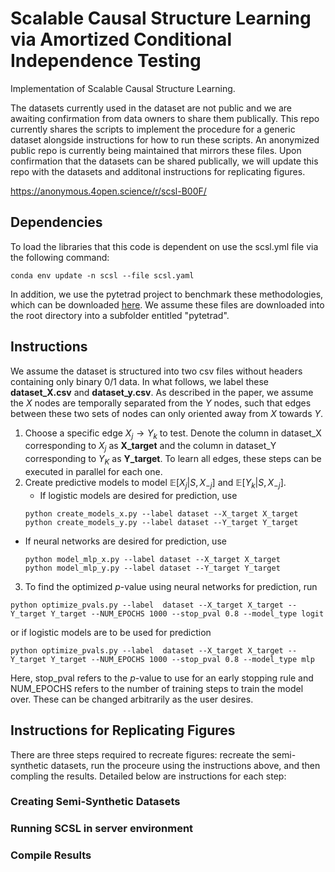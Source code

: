 # Scalable Causal Structure Learning via Amortized Conditional Independence Testing
Implementation of Scalable Causal Structure Learning. 

The datasets currently used in the dataset are not public and we are awaiting confirmation from data owners to share them publically. This repo currently shares the scripts to implement the procedure for a generic dataset alongside instructions for how to run these scripts. An anonymized public repo is currently being maintained that mirrors these files. Upon confirmation that the datasets can be shared publically, we will update this repo with the datasets and additonal instructions for replicating figures. 

https://anonymous.4open.science/r/scsl-B00F/

## Dependencies
To load the libraries that this code is dependent on use the scsl.yml file via the following command:
```
conda env update -n scsl --file scsl.yaml
```
In addition, we use the pytetrad project to benchmark these methodologies, which can be downloaded [here](https://github.com/cmu-phil/py-tetrad). We assume these files are downloaded into the root directory into a subfolder entitled "pytetrad". 


## Instructions
We assume the dataset is structured into two csv files without headers containing only binary $0/1$ data. In what follows, we label these **dataset_X.csv** and **dataset_y.csv**. As described in the paper, we assume the $X$ nodes are temporally separated from the $Y$ nodes, such that edges between these two sets of nodes can only oriented away from $X$ towards $Y$. 

1. Choose a specific edge $X_{j} \rightarrow Y_{k}$ to test. Denote the column in dataset_X corresponding to $X_{j}$ as **X_target** and the column in dataset_Y corresponding to $Y_{K}$ as **Y_target**. To learn all edges, these steps can be executed in parallel for each one. 
2. Create predictive models to model $\mathbb{E} \left[ X_{j} | S, X_{-j} \right]$ and $\mathbb{E} \left[ Y_{k} | S, X_{-j} \right]$.
   * If logistic models are desired for prediction, use
    ```
    python create_models_x.py --label dataset --X_target X_target
    python create_models_y.py --label dataset --Y_target Y_target
    ```
  * If neural networks are desired for prediction, use
    ```
    python model_mlp_x.py --label dataset --X_target X_target
    python model_mlp_y.py --label dataset --Y_target Y_target
    ```
3. To find the optimized $p$-value using neural networks for prediction, run
```
python optimize_pvals.py --label  dataset --X_target X_target --Y_target Y_target --NUM_EPOCHS 1000 --stop_pval 0.8 --model_type logit 
```
or if logistic models are to be used for prediction
```
python optimize_pvals.py --label  dataset --X_target X_target --Y_target Y_target --NUM_EPOCHS 1000 --stop_pval 0.8 --model_type mlp 
```
Here, stop_pval refers to the $p$-value to use for an early stopping rule and NUM_EPOCHS refers to the number of training steps to train the model over. These can be changed arbitrarily as the user desires.

## Instructions for Replicating Figures 
There are three steps required to recreate figures: recreate the semi-synthetic datasets, run the proceure using the instructions above, and then compling the results. Detailed below are instructions for each step:
### Creating Semi-Synthetic Datasets

### Running SCSL in server environment

### Compile Results





